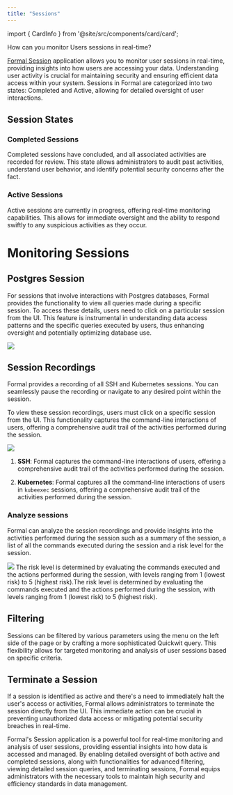 ```yaml
---
title: "Sessions"
---
```


import { CardInfo } from '@site/src/components/card/card';

<span className="page-description">How can you monitor Users sessions in real-time?</span>

[Formal Session](https://app.joinformal.com/sessions) application allows you to monitor user sessions in real-time, providing insights into how users are accessing your data. Understanding user activity is crucial for maintaining security and ensuring efficient data access within your system. Sessions in Formal are categorized into two states: Completed and Active, allowing for detailed oversight of user interactions.

## Session States

### Completed Sessions
Completed sessions have concluded, and all associated activities are recorded for review. This state allows administrators to audit past activities, understand user behavior, and identify potential security concerns after the fact.

### Active Sessions
Active sessions are currently in progress, offering real-time monitoring capabilities. This allows for immediate oversight and the ability to respond swiftly to any suspicious activities as they occur.

# Monitoring Sessions
## Postgres Session
For sessions that involve interactions with Postgres databases, Formal provides the functionality to view all queries made during a specific session. To access these details, users need to click on a particular session from the UI. This feature is instrumental in understanding data access patterns and the specific queries executed by users, thus enhancing oversight and potentially optimizing database use.

<img src="/img/completed_session_postgres.png" />

## Session Recordings

Formal provides a recording of all SSH and Kubernetes sessions. You can seamlessly  pause the recording or navigate to any desired point within the session.

To view these session recordings, users must click on a specific session from the UI. This functionality captures the command-line interactions of users, offering a comprehensive audit trail of the activities performed during the session.

<img src="/img/recordings.png" />

1. **SSH**:
Formal captures the command-line interactions of users, offering a comprehensive audit trail of the activities performed during the session.

2. **Kubernetes**:
Formal captures all the command-line interactions of users in `kubeexec` sessions, offering a comprehensive audit trail of the activities performed during the session.

### Analyze sessions

Formal can analyze the session recordings and provide insights into the activities performed during the session such as a summary of the session, a list of all the commands executed during the session and a risk level for the session.

<img src="/img/analyze_session.png" />

<CardInfo>
The risk level is determined by evaluating the commands executed and the actions performed during the session, with levels ranging from 1 (lowest risk) to 5 (highest risk).The risk level is determined by evaluating the commands executed and the actions performed during the session, with levels ranging from 1 (lowest risk) to 5 (highest risk).
</CardInfo>

## Filtering
Sessions can be filtered by various parameters using the menu on the left side of the page or by crafting a more sophisticated Quickwit query. This flexibility allows for targeted monitoring and analysis of user sessions based on specific criteria.

## Terminate a Session
If a session is identified as active and there's a need to immediately halt the user's access or activities, Formal allows administrators to terminate the session directly from the UI. This immediate action can be crucial in preventing unauthorized data access or mitigating potential security breaches in real-time.

Formal's Session application is a powerful tool for real-time monitoring and analysis of user sessions, providing essential insights into how data is accessed and managed. By enabling detailed oversight of both active and completed sessions, along with functionalities for advanced filtering, viewing detailed session queries, and terminating sessions, Formal equips administrators with the necessary tools to maintain high security and efficiency standards in data management.